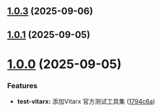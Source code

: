 ## [1.0.3](https://github.com/vitarx-lib/test-utils/compare/v1.0.1...v1.0.3) (2025-09-06)



## [1.0.1](https://github.com/vitarx-lib/test-utils/compare/v1.0.0...v1.0.1) (2025-09-05)



# [1.0.0](https://github.com/vitarx-lib/test-utils/compare/1794c6a98cfe6dcd55ef57c9820b7a8a0daa43fe...v1.0.0) (2025-09-05)


### Features

* **test-vitarx:** 添加Vitarx 官方测试工具集 ([1794c6a](https://github.com/vitarx-lib/test-utils/commit/1794c6a98cfe6dcd55ef57c9820b7a8a0daa43fe))



